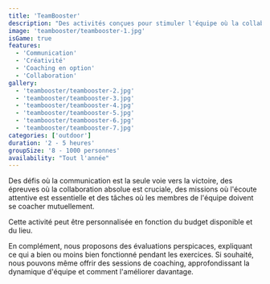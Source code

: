 ```yaml
---
title: 'TeamBooster'
description: "Des activités conçues pour stimuler l'équipe où la collaboration est la clé du succès."
image: 'teambooster/teambooster-1.jpg'
isGame: true
features:
  - 'Communication'
  - 'Créativité'
  - 'Coaching en option'
  - 'Collaboration'
gallery:
  - 'teambooster/teambooster-2.jpg'
  - 'teambooster/teambooster-3.jpg'
  - 'teambooster/teambooster-4.jpg'
  - 'teambooster/teambooster-5.jpg'
  - 'teambooster/teambooster-6.jpg'
  - 'teambooster/teambooster-7.jpg'
categories: ['outdoor']
duration: '2 - 5 heures'
groupSize: '8 - 1000 personnes'
availability: "Tout l'année"
---
```


Des défis où la communication est la seule voie vers la victoire, des épreuves où la collaboration absolue est cruciale, des missions où l'écoute attentive est essentielle et des tâches où les membres de l'équipe doivent se coacher mutuellement.

Cette activité peut être personnalisée en fonction du budget disponible et du lieu.

En complément, nous proposons des évaluations perspicaces, expliquant ce qui a bien ou moins bien fonctionné pendant les exercices. Si souhaité, nous pouvons même offrir des sessions de coaching, approfondissant la dynamique d'équipe et comment l'améliorer davantage.
